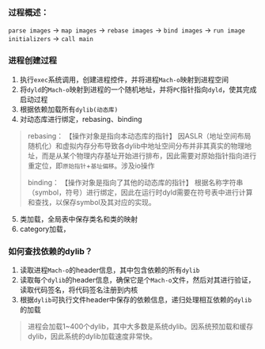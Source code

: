 
### 过程概述：
`parse images` -> `map images` -> `rebase images` -> `bind images` -> `run image initializers` -> `call main`

### 进程创建过程
1. 执行`exec`系统调用，创建进程控件，并将进程`Mach-o`映射到进程空间
2. 将`dyld`的`Mach-o`映射到进程的一个随机地址，并将`PC`指针指向`dyld`，使其完成启动过程
3. 根据依赖加载所有`dylib(动态库)`
4. 对动态库进行绑定，rebasing、binding
  > rebasing：
  【操作对象是指向本动态库的指针】
  因ASLR（地址空间布局随机化）和虚拟内存分布导致各dylib中地址空间分布并非其真实的物理地址，而是从某个物理内存基址开始进行排布，因此需要对原始指针指向进行重定位，即`原始指针`+`基址偏移`。涉及io操作
  >
  > binding：
  【操作对象是指向了其他的动态库的指针】
  根据名称字符串（symbol，符号）进行绑定，因此在运行时dyld需要在符号表中进行计算和查找，以保存symbol及其对应的实现。

5. 类加载，全局表中保存类名和类的映射
6. category加载，


### 如何查找依赖的dylib？
1. 读取进程`Mach-o`的header信息，其中包含依赖的所有`dylib`
2. 读取每个`dylib`的header信息，确保它是个`Mach-o`文件，然后对其进行验证，读取代码签名，将代码签名注册到内核
3. 根据`dylib`可执行文件header中保存的依赖信息，递归处理相互依赖的`dylib`的加载

> 进程会加载1~400个dylib，其中大多数是系统dylib。因系统预加载和缓存dylib，因此系统的dylib加载速度非常快。
